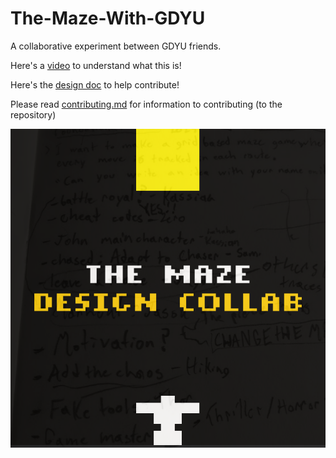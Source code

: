 # The-Maze-With-GDYU
 A collaborative experiment between GDYU friends.

 Here's a [video](https://youtu.be/xjZsrdWe2jU) to understand what this is!
 

Here's the [design doc](https://docs.google.com/document/d/1vs-uuo3EVE-bTyuviN5FSpdkm3ZyLSNCJJKOx5uJOF0/edit#heading=h.1jqugjgd3he3) to help contribute! 

Please read [contributing.md](/docs/contributing.md) for information to contributing (to the repository)

![THEMAZEphoto](/docs/gh_readme_assets/THEMAZEhahahahatestingargstuffifyouseethismessagemesayingyoudidhehehe2.png)


